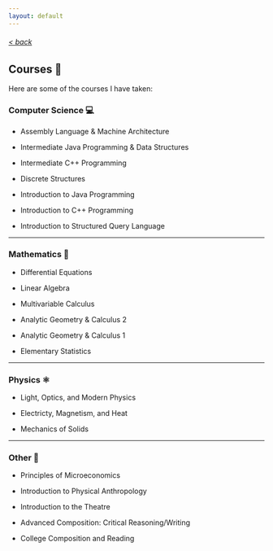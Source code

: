 ```yaml
---
layout: default
---
```

###### [< back](lists)
## Courses 🏫

Here are some of the courses I have taken:

### Computer Science 💻

- Assembly Language & Machine Architecture

- Intermediate Java Programming & Data Structures

- Intermediate C++ Programming

- Discrete Structures

- Introduction to Java Programming

- Introduction to C++ Programming

- Introduction to Structured Query Language

--- 

### Mathematics 📐

- Differential Equations

- Linear Algebra

- Multivariable Calculus

- Analytic Geometry & Calculus 2

- Analytic Geometry & Calculus 1

- Elementary Statistics

---

### Physics ⚛

- Light, Optics, and Modern Physics

- Electricty, Magnetism, and Heat

- Mechanics of Solids

---

### Other 📝

- Principles of Microeconomics

- Introduction to Physical Anthropology

- Introduction to the Theatre

- Advanced Composition: Critical Reasoning/Writing

- College Composition and Reading